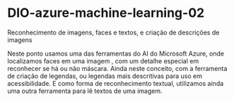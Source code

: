 # DIO-azure-machine-learning-02
Reconhecimento de imagens, faces e textos, e criação de descrições de imagens

Neste ponto usamos uma das ferramentas do AI do Microsoft Azure, onde localizamos faces em uma imagem
, com um detalhe especial em reconhecer se há ou não máscara. Ainda neste conceito, com a ferramenta de criação de legendas, ou legendas mais descritivas para uso em acessibilidade. E como forma de reconhecimento textual, utilizamos ainda uma outra ferramenta para lê textos de uma imagem.
